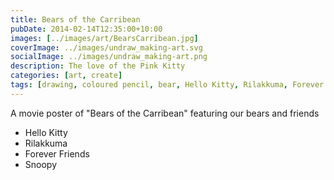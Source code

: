 ```yaml
---
title: Bears of the Carribean
pubDate: 2014-02-14T12:35:00+10:00
images: [../images/art/BearsCarribean.jpg]
coverImage: ../images/undraw_making-art.svg
socialImage: ../images/undraw_making-art.png
description: The love of the Pink Kitty
categories: [art, create]
tags: [drawing, coloured pencil, bear, Hello Kitty, Rilakkuma, Forever Friends, Snoopy]
---
```


A movie poster of "Bears of the Carribean" featuring our bears and friends

- Hello Kitty
- Rilakkuma
- Forever Friends
- Snoopy
